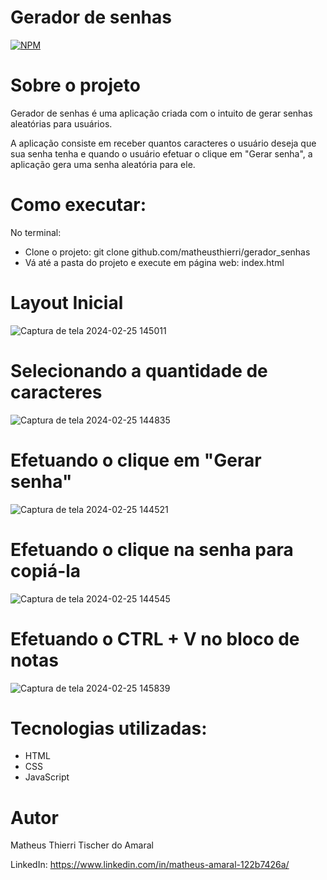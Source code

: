 # Gerador de senhas
[![NPM](https://img.shields.io/npm/l/react)](https://github.com/MatheusThierri/gerador_senhas/blob/main/LICENSE)

# Sobre o projeto
Gerador de senhas é uma aplicação criada com o intuito de gerar senhas aleatórias para usuários.

A aplicação consiste em receber quantos caracteres o usuário deseja que sua senha tenha e quando o usuário efetuar o clique em "Gerar senha", a aplicação gera uma senha aleatória para ele.

# Como executar:
No terminal:
- Clone o projeto: git clone github.com/matheusthierri/gerador_senhas
- Vá até a pasta do projeto e execute em página web: index.html

# Layout Inicial
![Captura de tela 2024-02-25 145011](https://github.com/MatheusThierri/TesteTB/assets/51425198/0696e234-c5e3-4722-8fad-192aca405317)

# Selecionando a quantidade de caracteres
![Captura de tela 2024-02-25 144835](https://github.com/MatheusThierri/TesteTB/assets/51425198/82a20739-51ff-4b95-9be4-21df333228d6)

# Efetuando o clique em "Gerar senha"
![Captura de tela 2024-02-25 144521](https://github.com/MatheusThierri/TesteTB/assets/51425198/2ff9c599-0250-4db4-9ee2-70cd6745103e)

# Efetuando o clique na senha para copiá-la
![Captura de tela 2024-02-25 144545](https://github.com/MatheusThierri/TesteTB/assets/51425198/f9b8d04f-9c7a-4921-b683-082e8f6330b2)

# Efetuando o CTRL + V no bloco de notas
![Captura de tela 2024-02-25 145839](https://github.com/MatheusThierri/TesteTB/assets/51425198/e1011563-88e7-4926-81ac-b1176b5a2dd4)

# Tecnologias utilizadas:
- HTML
- CSS
- JavaScript

# Autor
Matheus Thierri Tischer do Amaral

LinkedIn: https://www.linkedin.com/in/matheus-amaral-122b7426a/
